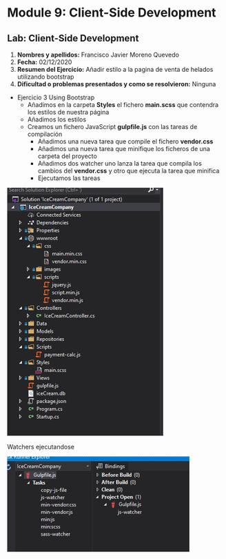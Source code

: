 # Module 9: Client-Side Development

## Lab: Client-Side Development

1. **Nombres y apellidos:** Francisco Javier Moreno Quevedo
2. **Fecha:** 02/12/2020
3. **Resumen del Ejercicio:** Añadir estilo a la pagina de venta de helados utilizando bootstrap
4. **Dificultad o problemas presentados y como se resolvieron:** Ninguna



- Ejercicio 3 Using Bootstrap
  - Añadimos en la carpeta **Styles** el fichero **main.scss** que contendra los estilos de nuestra página
  - Añadimos los estilos
  - Creamos un fichero JavaScript **gulpfile.js** con las tareas de compilación
    - Añadimos una nueva tarea que compile el fichero  **vendor.css**
    - Añadimos una nueva tarea que minifique los ficheros de una carpeta del proyecto 
    - Añadimos dos  watcher uno lanza la tarea que compila los cambios del  **vendor.css** y otro que ejecuta la tarea que minifica 
    - Ejecutamos las tareas

![](./img/Captura2.jpg)



Watchers ejecutandose



![](./img/Captura1.jpg)